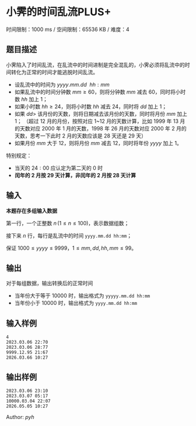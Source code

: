 # 小霁的时间乱流PLUS+

时间限制：1000 ms / 空间限制：65536 KB / 难度：4

## 题目描述

小霁陷入了时间乱流，在乱流中的时间进制是完全混乱的，小霁必须将乱流中的时间转化为正常的时间才能逃脱时间乱流。

+ 设乱流中的时间为 $yyyy.mm.dd\ \ hh:mm$
+ 如果乱流中的时间分钟数 $mm\geq60$，则将分钟数 $mm$ 减去 $60$，同时将小时数 $hh$ 加上 $1$；
+ 如果小时数 $hh\geq24$，则将小时数 $hh$ 减去 $24$，同时将 $dd$ 加上 $1$；
+ 如果 $dd>$ 该月份的天数，则将日期减去该月份的天数，同时将月份 $mm$ 加上 $1$；
  （超过 $12$ 月的月份，按照对应 $1$~$12$ 月的天数计算，比如 $1999$ 年 $13$ 月的天数对应 $2000$ 年 $1$ 月的天数，$1998$ 年 $26$ 月的天数对应 $2000$ 年 $2$ 月的天数，思考一下此时 $2$ 月的天数应该是 $28$ 天还是 $29$ 天）
+ 如果月份 $mm$ 大于 $12$，则将月份 $mm$ 减去 $12$，同时将年份 $yyyy$ 加上 $1$。

特别规定：

+ 当天的 $24:00$ 应认定为第二天的 $0$ 时
+ **闰年的 $2$ 月按 $29$ 天计算，非闰年的 $2$ 月按 $28$ 天计算**

## 输入

**本题存在多组输入数据**

第一行，一个正整数 $n\, (1\leq n \leq 100)$，表示数据组数；

接下来 $n$ 行，每行是乱流中的时间 `yyyy.mm.dd hh:mm`；

保证  $1000\leq yyyy\leq 9999$，$1\leq mm,dd,hh,mm\leq 99$。

## 输出

对于每组数据，输出转换后的正常时间

+ 当年份大于等于 $10000$ 时，输出格式为 `yyyyy.mm.dd hh:mm`
+ 当年份小于 $10000$ 时，输出格式为 `yyyy.mm.dd hh:mm`

## 输入样例

    4
    2023.03.06 22:70
    2023.03.06 28:77
    9999.12.95 21:67
    2026.03.66 10:27

## 输出样例

    2023.03.06 23:10
    2023.03.07 05:17
    10000.03.04 22:07
    2026.05.05 10:27

Author: $pyh$
